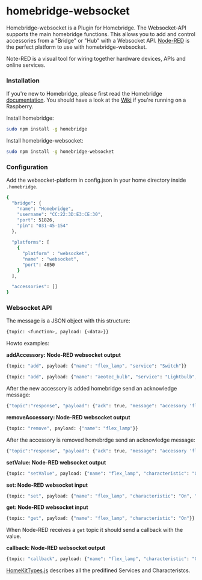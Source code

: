 # homebridge-websocket
Homebridge-websocket is a Plugin for Homebridge. The Websocket-API supports the main homebridge functions. This allows you to add and control accessories from a "Bridge" or "Hub" with a Websocket API. [Node-RED](http://nodered.org/) is the perfect platform to use with homebridge-websocket.

Note-RED is a visual tool for wiring together hardware devices, APIs and online services.

### Installation

If you're new to Homebridge, please first read the Homebridge [documentation](https://www.npmjs.com/package/homebridge).
You should have a look at the [Wiki](https://github.com/cflurin/homebridge-punt/wiki/Running-Homebridge-on-a-Raspberry-Pi) if you're running on a Raspberry.

Install homebridge:
```sh
sudo npm install -g homebridge
```
Install homebridge-websocket:
```sh
sudo npm install -g homebridge-websocket
```

### Configuration
Add the websocket-platform in config.json in your home directory inside `.homebridge`.

```sh
{
  "bridge": {
    "name": "Homebridge",
    "username": "CC:22:3D:E3:CE:30",
    "port": 51826,
    "pin": "031-45-154"
  },
  
  "platforms": [
    {
      "platform" : "websocket",
      "name" : "websocket",
      "port": 4050
    }
  ],           

  "accessories": []
}
```

### Websocket API

The message is a JSON object with this structure:

```sh
{topic: <function>, payload: {<data>}}
```

Howto examples:

**addAccessory: Node-RED websocket output**

```sh
{topic: "add", payload: {"name": "flex_lamp", "service": "Switch"}}
```

```sh
{topic: "add", payload: {"name": "aeotec_bulb", "service": "Lightbulb", "Brightness": "default"}}
```

After the new accessory is added homebridge send an acknowledge message:

```sh
{"topic":"response", "payload": {"ack": true, "message": "accessory 'flex_lamp' is added."}}
```

**removeAccessory: Node-RED websocket output**

```sh
{topic: "remove", payload: {"name": "flex_lamp"}}
```

After the accessory is removed homebrdge send an acknowledge message:

```sh
{"topic":"response", "payload": {"ack": true, "message": "accessory 'flex_lamp' is removed."}}
```

**setValue: Node-RED websocket output**

```sh
{topic: "setValue", payload: {"name": "flex_lamp", "characteristic": "On", "value": true}}
```

**set: Node-RED websocket input**

```sh
{topic: "set", payload: {"name": "flex_lamp", "characteristic": "On", "value": true}}
```

**get: Node-RED websocket input**

```sh
{topic: "get", payload: {"name": "flex_lamp", "characteristic": "On"}}
```

When Node-RED receives a `get` topic it should send a callback with the value.

**callback: Node-RED websocket output**

```sh
{topic: "callback", payload: {"name": "flex_lamp", "characteristic": "On", "value": true}}
```

[HomeKitTypes.js](https://github.com/KhaosT/HAP-NodeJS/blob/master/lib/gen/HomeKitTypes.js) describes all the predifined Services and Characteristcs.


